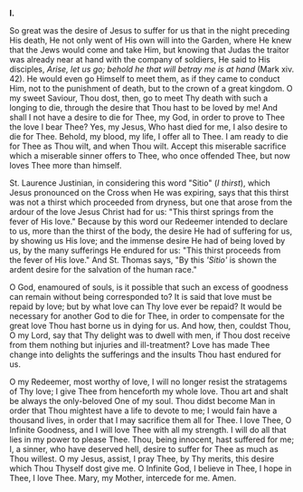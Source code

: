
**I\.**

So great was the desire of Jesus to suffer for us that in the night preceding His death, He not only went of His own will into the Garden, where He knew that the Jews would come and take Him, but knowing that Judas the traitor was already near at hand with the company of soldiers, He said to His disciples, *Arise, let us go; behold he that will betray me is at hand* (Mark xiv. 42). He would even go Himself to meet them, as if they came to conduct Him, not to the punishment of death, but to the crown of a great kingdom. O my sweet Saviour, Thou dost, then, go to meet Thy death with such a longing to die, through the desire that Thou hast to be loved by me! And shall I not have a desire to die for Thee, my God, in order to prove to Thee the love I bear Thee? Yes, my Jesus, Who hast died for me, I also desire to die for Thee. Behold, my blood, my life, I offer all to Thee. I am ready to die for Thee as Thou wilt, and when Thou wilt. Accept this miserable sacrifice which a miserable sinner offers to Thee, who once offended Thee, but now loves Thee more than himself.

St. Laurence Justinian, in considering this word \"Sitio\" (*I thirst*), which Jesus pronounced on the Cross when He was expiring, says that this thirst was not a thirst which proceeded from dryness, but one that arose from the ardour of the love Jesus Christ had for us: \"This thirst springs from the fever of His love.\" Because by this word our Redeemer intended to declare to us, more than the thirst of the body, the desire He had of suffering for us, by showing us His love; and the immense desire He had of being loved by us, by the many sufferings He endured for us: \"This thirst proceeds from the fever of His love.\" And St. Thomas says, \"By this *\'Sitio\'* is shown the ardent desire for the salvation of the human race.\"

O God, enamoured of souls, is it possible that such an excess of goodness can remain without being corresponded to? It is said that love must be repaid by love; but by what love can Thy love ever be repaid? It would be necessary for another God to die for Thee, in order to compensate for the great love Thou hast borne us in dying for us. And how, then, couldst Thou, O my Lord, say that Thy delight was to dwell with men, if Thou dost receive from them nothing but injuries and ill-treatment? Love has made Thee change into delights the sufferings and the insults Thou hast endured for us.

O my Redeemer, most worthy of love, I will no longer resist the stratagems of Thy love; I give Thee from henceforth my whole love. Thou art and shalt be always the only-beloved One of my soul. Thou didst become Man in order that Thou mightest have a life to devote to me; I would fain have a thousand lives, in order that I may sacrifice them all for Thee. I love Thee, O Infinite Goodness, and I will love Thee with all my strength. I will do all that lies in my power to please Thee. Thou, being innocent, hast suffered for me; I, a sinner, who have deserved hell, desire to suffer for Thee as much as Thou willest. O my Jesus, assist, I pray Thee, by Thy merits, this desire which Thou Thyself dost give me. O Infinite God, I believe in Thee, I hope in Thee, I love Thee. Mary, my Mother, intercede for me. Amen.

